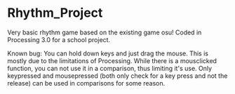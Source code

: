 # Rhythm_Project
Very basic rhythm game based on the existing game osu! Coded in Processing 3.0 for a school project. 

Known bug: 
You can hold down keys and just drag the mouse. This is mostly due to the limitations of Processing. While 
there is a mousclicked function, you can not use it in a comparison, thus limiting it's use. Only keypressed 
and mousepressed (both only check for a key press and not the release) can be used in comparisons for some reason.

